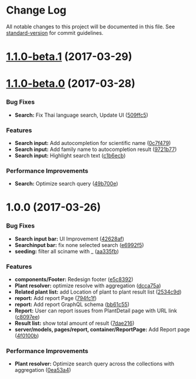 # Change Log

All notable changes to this project will be documented in this file. See [standard-version](https://github.com/conventional-changelog/standard-version) for commit guidelines.

<a name="1.1.0-beta.1"></a>
# [1.1.0-beta.1](https://github.com/zapkub/vivid-museum/compare/v1.1.0-beta.0...v1.1.0-beta.1) (2017-03-29)



<a name="1.1.0-beta.0"></a>
# [1.1.0-beta.0](https://github.com/zapkub/vivid-museum/compare/1.0.0-beta.3...1.1.0-beta.0) (2017-03-28)


### Bug Fixes

* **Search:** Fix Thai language search, Update UI ([509ffc5](https://github.com/zapkub/vivid-museum/commit/509ffc5))


### Features

* **Search input:** Add autocompletion for scientific name ([0c7f479](https://github.com/zapkub/vivid-museum/commit/0c7f479))
* **Search input:** Add family name to autocompletion result ([9721b77](https://github.com/zapkub/vivid-museum/commit/9721b77))
* **Search input:** Highlight search text ([c1b6ecb](https://github.com/zapkub/vivid-museum/commit/c1b6ecb))


### Performance Improvements

* **Search:** Optimize search query ([49b700e](https://github.com/zapkub/vivid-museum/commit/49b700e))



<a name="1.0.0"></a>
# 1.0.0 (2017-03-26)


### Bug Fixes

* **Search input bar:** UI Improvement ([42628af](https://github.com/zapkub/vivid-museum/commit/42628af))
* **Searchinput bar:** fix none selected search ([e6992f5](https://github.com/zapkub/vivid-museum/commit/e6992f5))
* **seeding:** filter all sciname with _ ([aa335fb](https://github.com/zapkub/vivid-museum/commit/aa335fb))


### Features

* **components/Footer:** Redesign footer ([e5c8392](https://github.com/zapkub/vivid-museum/commit/e5c8392))
* **Plant resolver:** optimize resolve with aggregation ([dcca75a](https://github.com/zapkub/vivid-museum/commit/dcca75a))
* **Related plant list:** add Location of plant to plant result list ([2534c9d](https://github.com/zapkub/vivid-museum/commit/2534c9d))
* **report:** Add report Page ([794fc1f](https://github.com/zapkub/vivid-museum/commit/794fc1f))
* **report:** Add report GraphQL schema ([bb61c55](https://github.com/zapkub/vivid-museum/commit/bb61c55))
* **Report:** User can report issues from PlantDetail page with URL link ([c8097ee](https://github.com/zapkub/vivid-museum/commit/c8097ee))
* **Result list:** show total amount of result ([7dae216](https://github.com/zapkub/vivid-museum/commit/7dae216))
* **server/models, pages/report, container/ReportPage:** Add Report page ([4f0100b](https://github.com/zapkub/vivid-museum/commit/4f0100b))


### Performance Improvements

* **Plant resolver:** Optimize search query across the collections with aggregation ([0ea53a4](https://github.com/zapkub/vivid-museum/commit/0ea53a4))

